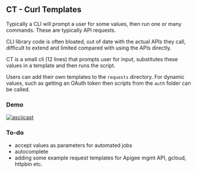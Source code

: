 CT - Curl Templates
---

Typically a CLI will prompt a user for some values, then run one or many commands. These are typically API requests.

CLI library code is often bloated, out of date with the actual APIs they call, difficult to extend and limited compared with using the APIs directly.

CT is a small cli (12 lines) that prompts user for input, substitutes these values in a template and then runs the script. 

Users can add their own templates to the `requests` directory. For dynamic values, such as getting an OAuth token then scripts from the `auth` folder can be called.

### Demo

[![asciicast](https://asciinema.org/a/GWEKLMpHEx6Axg8EuOU0D4HdT.svg)](https://asciinema.org/a/GWEKLMpHEx6Axg8EuOU0D4HdT)

### To-do

- accept values as parameters for automated jobs
- autocomplete
- adding some example request templates for Apigee mgmt API, gcloud, httpbin etc.

